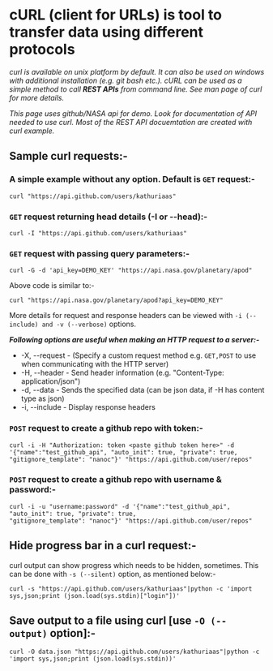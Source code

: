 # cURL (client for URLs) is tool to transfer data using different protocols

*curl is available on unix platform by default. It can also be used on windows with additional installation (e.g. git bash etc.). cURL can be used as a simple method to call **REST APIs** from command line. See man page of curl for more details.*

*This page uses github/NASA api for demo. Look for documentation of API needed to use curl. Most of the REST API docuemtation are created with curl example.*

## Sample curl requests:-

### A simple example without any option. Default is ```GET``` request:-

```shell
curl "https://api.github.com/users/kathuriaas"
```

### ```GET``` request returning head details (-I or --head):-

```shell
curl -I "https://api.github.com/users/kathuriaas"
```

### ```GET``` request with passing query parameters:-

```shell
curl -G -d 'api_key=DEMO_KEY' "https://api.nasa.gov/planetary/apod"
```

Above code is similar to:-

```shell
curl "https://api.nasa.gov/planetary/apod?api_key=DEMO_KEY"
```

More details for request and response headers can be viewed with ```-i (--include) and -v (--verbose)``` options.

***Following options are useful when making an HTTP request to a server:-***

- -X, --request - (Specify a custom request method e.g. ```GET,POST``` to use when communicating with the HTTP server)
- -H, --header - Send header information (e.g. "Content-Type: application/json")  
- -d, --data - Sends the specified data (can be json data, if -H has content type as json)  
- -i, --include - Display response headers

### ```POST``` request to create a github repo with token:-

```shell
curl -i -H "Authorization: token <paste github token here>" -d '{"name":"test_github_api", "auto_init": true, "private": true,
"gitignore_template": "nanoc"}' "https://api.github.com/user/repos"
```

### ```POST``` request to create a github repo with username & password:-

```shell
curl -i -u "username:password" -d '{"name":"test_github_api", "auto_init": true, "private": true,
"gitignore_template": "nanoc"}' "https://api.github.com/user/repos"
```

## Hide progress bar in a curl request:-

curl output can show progress which needs to be hidden, sometimes. This can be done with ```-s (--silent)``` option, as mentioned below:-

```shell
curl -s "https://api.github.com/users/kathuriaas"|python -c 'import sys,json;print (json.load(sys.stdin)["login"])'
```

## Save output to a file using curl [use ```-O (--output)``` option]:-

```shell
curl -O data.json "https://api.github.com/users/kathuriaas"|python -c 'import sys,json;print (json.load(sys.stdin))'
```
